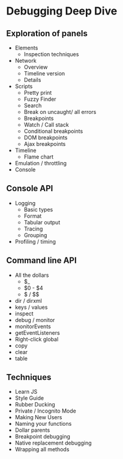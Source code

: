 # Debugging Deep Dive

## Exploration of panels

  - Elements
    - Inspection techniques
  - Network
    - Overview
    - Timeline version
    - Details
  - Scripts
    - Pretty print
    - Fuzzy Finder
    - Search
    - Break on uncaught/ all errors
    - Breakpoints
    - Watch / Call stack
    - Conditional breakpoints
    - DOM breakpoints
    - Ajax breakpoints
  - Timeline
    - Flame chart
  - Emulation / throttling
  - Console

## Console API

  - Logging
    - Basic types
    - Format
    - Tabular output
    - Tracing
    - Grouping
  - Profiling / timing

## Command line API

  - All the dollars
    - $_
    - $0 - $4
    - $ / $$
  - dir / dirxml
  - keys / values
  - inspect
  - debug / monitor
  - monitorEvents
  - getEventListeners
  - Right-click global
  - copy
  - clear
  - table

## Techniques

  - Learn JS
  - Style Guide
  - Rubber Ducking
  - Private / Incognito Mode
  - Making New Users
  - Naming your functions
  - Dollar parents
  - Breakpoint debugging
  - Native replacement debugging
  - Wrapping all methods
